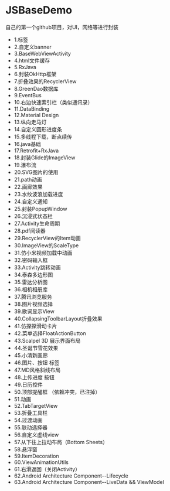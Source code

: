 # JSBaseDemo
自己的第一个github项目，对UI，网络等进行封装

- 1.标签
- 2.自定义banner
- 3.BaseWebViewActivity
- 4.html文件缓存
- 5.RxJava
- 6.封装OkHttp框架
- 7.折叠效果的RecyclerView
- 8.GreenDao数据库
- 9.EventBus
- 10.右边快速索引栏（类似通讯录）
- 11.DataBinding
- 12.Material Design
- 13.纵向走马灯
- 14.自定义圆形进度条
- 15.多线程下载，断点续传
- 16.java基础
- 17.Retrofit+RxJava
- 18.封装Glide的ImageView
- 19.瀑布流
- 20.SVG图片的使用
- 21.path动画
- 22.画廊效果
- 23.水纹波浪加载进度
- 24.自定义通知
- 25.封装PopupWindow
- 26.沉浸式状态栏
- 27.Activity生命周期
- 28.pdf阅读器
- 29.RecyclerView的Item动画
- 30.ImageView的ScaleType
- 31.仿小米视频加载中动画
- 32.密码输入框
- 33.Activity跳转动画
- 34.泰森多边形图
- 35.雷达分析图
- 36.相机相册库
- 37.腾讯浏览服务
- 38.图片视频选择
- 39.歌词显示View
- 40.CollapsingToolbarLayout折叠效果
- 41.仿探探滑动卡片
- 42.菜单选择FloatActionButton
- 43.Scalpel 3D 展示界面布局
- 44.圣诞节雪花效果
- 45.小清新画廊
- 46.图片、按钮  标签
- 47.MD风格斜线布局
- 48.上传进度 按钮
- 49.日历控件
- 50.顶部提醒框 （依赖冲突，已注掉）
- 51.动画
- 52.TabTargetView
- 53.折叠工具栏
- 54.过渡动画
- 55.联动选择器
- 56.自定义虚线view
- 57.从下往上拉动布局（Bottom Sheets）
- 58.悬浮窗
- 59.ItemDecoration
- 60.ViewAnimationUtils
- 61.右滑返回（关闭Activity）
- 62.Android Architecture Component--Lifecycle
- 63.Android Architecture Component--LiveData && ViewModel

